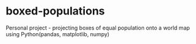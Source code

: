 # boxed-populations
Personal project - projecting boxes of equal population onto a world map using Python(pandas, matplotlib, numpy)
